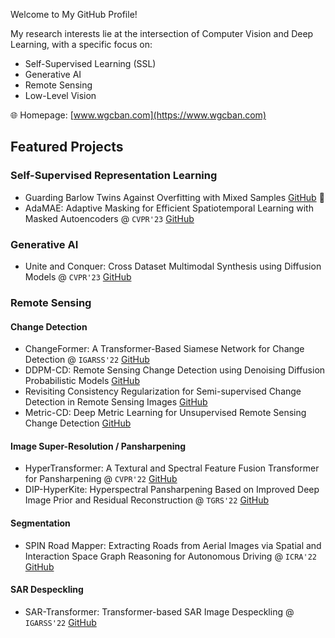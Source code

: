 Welcome to My GitHub Profile!

My research interests lie at the intersection of Computer Vision and Deep Learning, with a specific focus on:

- Self-Supervised Learning (SSL)
- Generative AI
- Remote Sensing
- Low-Level Vision

🌐 Homepage: [www.wgcban.com](https://www.wgcban.com)

## Featured Projects

### Self-Supervised Representation Learning
- Guarding Barlow Twins Against Overfitting with Mixed Samples [GitHub](https://github.com/wgcban/mix-bt) 🚨
- AdaMAE: Adaptive Masking for Efficient Spatiotemporal Learning with Masked Autoencoders @ `CVPR'23` [GitHub](https://github.com/wgcban/adamae)

### Generative AI
- Unite and Conquer: Cross Dataset Multimodal Synthesis using Diffusion Models @ `CVPR'23` [GitHub](https://github.com/Nithin-GK/UniteandConquer)

### Remote Sensing
#### Change Detection
- ChangeFormer: A Transformer-Based Siamese Network for Change Detection @ `IGARSS'22` [GitHub](https://github.com/wgcban/ChangeFormer)
- DDPM-CD: Remote Sensing Change Detection using Denoising Diffusion Probabilistic Models [GitHub](https://github.com/wgcban/ddpm-cd)
- Revisiting Consistency Regularization for Semi-supervised Change Detection in Remote Sensing Images [GitHub](https://github.com/wgcban/SemiCD)
- Metric-CD: Deep Metric Learning for Unsupervised Remote Sensing Change Detection [GitHub](https://github.com/wgcban/Metric-CD)

#### Image Super-Resolution / Pansharpening
- HyperTransformer: A Textural and Spectral Feature Fusion Transformer for Pansharpening @ `CVPR'22` [GitHub](https://github.com/wgcban/HyperTransformer)
- DIP-HyperKite: Hyperspectral Pansharpening Based on Improved Deep Image Prior and Residual Reconstruction @ `TGRS'22` [GitHub](https://github.com/wgcban/DIP-HyperKite)

#### Segmentation
- SPIN Road Mapper: Extracting Roads from Aerial Images via Spatial and Interaction Space Graph Reasoning for Autonomous Driving @ `ICRA'22` [GitHub](https://github.com/wgcban/SPIN_RoadMapper)

#### SAR Despeckling
- SAR-Transformer: Transformer-based SAR Image Despeckling @ `IGARSS'22` [GitHub](https://github.com/malshaV/sar_transformer)
